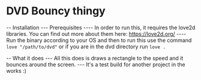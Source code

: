 # DVD Bouncy thingy 
-- Installation
--- Prerequisites
---- In order to run this, it requires the love2d libraries. You can find out more about them here: https://love2d.org/
---- Run the binary according to your OS and then to run this use the command `love "/path/to/dvd"` or if you are in the dvd directory run `love .`

-- What it does
--- All this does is draws a rectangle to the speed and it bounces around the screen.
--- It's a test build for another project in the works :)
